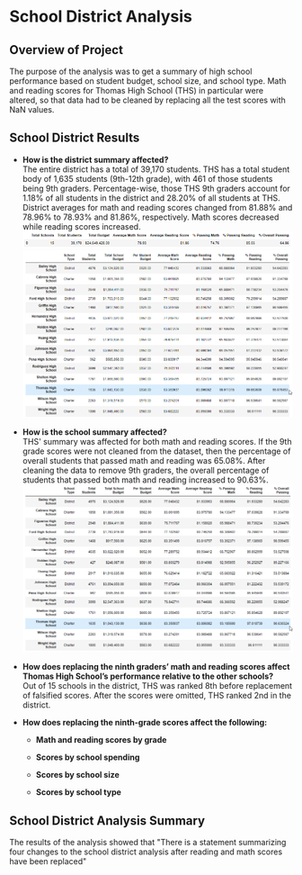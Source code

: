 # School District Analysis

## Overview of Project
The purpose of the analysis was to get a summary of high school performance based on student budget, school size, and school type. Math and reading scores for Thomas High School (THS) in particular were altered, so that data had to be cleaned by replacing all the test scores with NaN values.

## School District Results
- **How is the district summary affected?** <br/>
The entire district has a total of 39,170 students. THS has a total student body of 1,635 students (9th-12th grade), with 461 of those students being 9th graders. Percentage-wise, those THS 9th graders account for 1.18% of all students in the district and 28.20% of all students at THS. District averages for math and reading scores changed from 81.88% and 78.96% to 78.93% and 81.86%, respectively. Math scores decreased while reading scores increased.
![Disctrict Summary](Resources/district_summary.png)
![Uncleaned Per School Summary](Resources/per_school_summary_uncleaned.png)

- **How is the school summary affected?** <br/>
THS' summary was affected for both math and reading scores. If the 9th grade scores were not cleaned from the dataset, then the percentage of overall students that passed math and reading was 65.08%. After cleaning the data to remove 9th graders, the overall percentage of students that passed both math and reading increased to 90.63%.
![Cleaned Per School Summary](Resources/per_school_summary_cleaned.png)

- **How does replacing the ninth graders’ math and reading scores affect Thomas High School’s performance relative to the other schools?** <br/>
Out of 15 schools in the district, THS was ranked 8th before replacement of falsified scores. After the scores were omitted, THS ranked 2nd in the district.

- **How does replacing the ninth-grade scores affect the following:** <br/>


    - **Math and reading scores by grade** <br/>
    
    
    - **Scores by school spending** <br/>
    
    
    - **Scores by school size** <br/>
    
    
    - **Scores by school type** <br/>
    
    

## School District Analysis Summary
The results of the analysis showed that "There is a statement summarizing four changes to the school district analysis after reading and math scores have been replaced"

